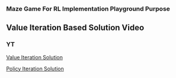 ### Maze Game For RL Implementation Playground Purpose


## Value Iteration Based Solution Video

### YT

[Value Iteration Solution](https://www.youtube.com/watch?v=EEC2kuumuaU)

[Policy Iteration Solution](https://www.youtube.com/watch?v=R7qeIylIdSE)
